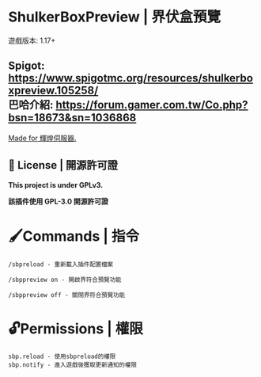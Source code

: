 # ShulkerBoxPreview | 界伏盒預覽
遊戲版本: 1.17+

Spigot: https://www.spigotmc.org/resources/shulkerboxpreview.105258/<br>
巴哈介紹: https://forum.gamer.com.tw/Co.php?bsn=18673&sn=1036868
---

[Made for 輝煌伺服器.](https://discord.gg/5MHGpAFGEN "The Copyright of the entire source codes is owned by YT_iceice according to Article 10 the Copyright Law of the Republic of China.")

## 📃 License | 開源許可證

**This project is under GPLv3.**

**該插件使用 GPL-3.0 開源許可證**

# 🖌Commands | 指令
```
/sbpreload - 重新載入插件配置檔案 

/sbppreview on - 開啟界符合預覽功能

/sbppreview off - 關閉界符合預覽功能
```

# 🔓Permissions | 權限
```
sbp.reload - 使用sbpreload的權限
sbp.notify - 進入遊戲後獲取更新通知的權限

```
